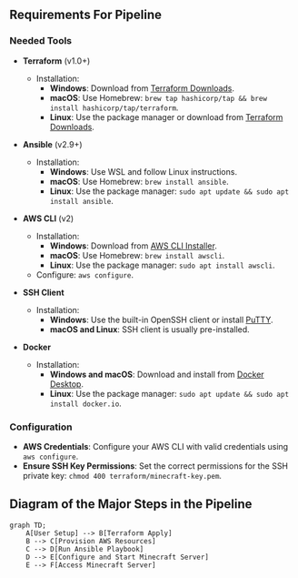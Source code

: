## Requirements For Pipeline

### Needed Tools

- **Terraform** (v1.0+)
  - Installation:
    - **Windows**: Download from [Terraform Downloads](https://www.terraform.io/downloads.html).
    - **macOS**: Use Homebrew: `brew tap hashicorp/tap && brew install hashicorp/tap/terraform`.
    - **Linux**: Use the package manager or download from [Terraform Downloads](https://www.terraform.io/downloads.html).

- **Ansible** (v2.9+)
  - Installation:
    - **Windows**: Use WSL and follow Linux instructions.
    - **macOS**: Use Homebrew: `brew install ansible`.
    - **Linux**: Use the package manager: `sudo apt update && sudo apt install ansible`.

- **AWS CLI** (v2)
  - Installation:
    - **Windows**: Download from [AWS CLI Installer](https://docs.aws.amazon.com/cli/latest/userguide/getting-started-install.html).
    - **macOS**: Use Homebrew: `brew install awscli`.
    - **Linux**: Use the package manager: `sudo apt install awscli`.
  - Configure: `aws configure`.

- **SSH Client**
  - Installation:
    - **Windows**: Use the built-in OpenSSH client or install [PuTTY](https://www.putty.org/).
    - **macOS and Linux**: SSH client is usually pre-installed.

- **Docker**
  - Installation:
    - **Windows and macOS**: Download and install from [Docker Desktop](https://www.docker.com/products/docker-desktop).
    - **Linux**: Use the package manager: `sudo apt update && sudo apt install docker.io`.

### Configuration

- **AWS Credentials**: Configure your AWS CLI with valid credentials using `aws configure`.
- **Ensure SSH Key Permissions**: Set the correct permissions for the SSH private key: `chmod 400 terraform/minecraft-key.pem`.

## Diagram of the Major Steps in the Pipeline

```mermaid
graph TD;
    A[User Setup] --> B[Terraform Apply]
    B --> C[Provision AWS Resources]
    C --> D[Run Ansible Playbook]
    D --> E[Configure and Start Minecraft Server]
    E --> F[Access Minecraft Server]
